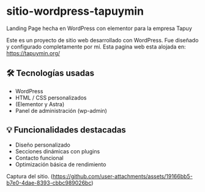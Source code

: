 # sitio-wordpress-tapuymin
Landing Page hecha en WordPress con elementor para la empresa Tapuy

Este es un proyecto de sitio web desarrollado con WordPress. Fue diseñado y configurado completamente por mí.
Esta pagina web esta alojada en: https://tapuymin.org/

## 🛠️ Tecnologías usadas
- WordPress
- HTML / CSS personalizados
- (Elementor y Astra)
- Panel de administración (wp-admin)

## 💡 Funcionalidades destacadas
- Diseño personalizado
- Secciones dinámicas con plugins
- Contacto funcional
- Optimización básica de rendimiento

Captura del sitio.
(https://github.com/user-attachments/assets/19166bb5-b7e0-4dae-8393-cbbc989026bc)





